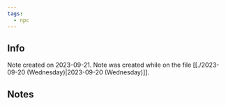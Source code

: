 ```yaml
---
tags:
  - npc
---
```


## Info
Note created on 2023-09-21.
Note was created while on the file [[./2023-09-20 (Wednesday)|2023-09-20 (Wednesday)]].
## Notes
